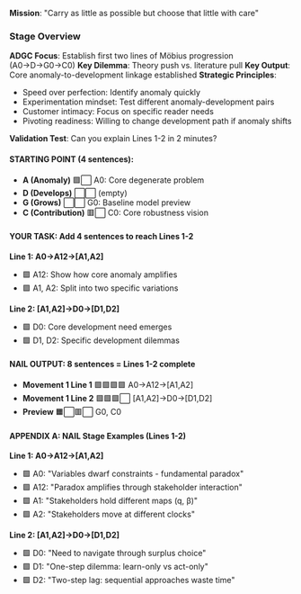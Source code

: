 **Mission**: "Carry as little as possible but choose that little with care"

### Stage Overview
**ADGC Focus**: Establish first two lines of Möbius progression (A0→D→G0→C0)
**Key Dilemma**: Theory push vs. literature pull
**Key Output**: Core anomaly-to-development linkage established
**Strategic Principles**:
- Speed over perfection: Identify anomaly quickly
- Experimentation mindset: Test different anomaly-development pairs  
- Customer intimacy: Focus on specific reader needs
- Pivoting readiness: Willing to change development path if anomaly shifts

**Validation Test**: Can you explain Lines 1-2 in 2 minutes?

#### STARTING POINT (4 sentences):

- **A (Anomaly)** 🟪⬜ A0: Core degenerate problem
- **D (Develops)** ⬜⬜ (empty)
- **G (Grows)** ⬜⬜ G0: Baseline model preview
- **C (Contribution)** 🟥⬜ C0: Core robustness vision

#### YOUR TASK: Add 4 sentences to reach Lines 1-2

**Line 1: A0→A12→[A1,A2]**
- 🟪 A12: Show how core anomaly amplifies 
- 🟪 A1, A2: Split into two specific variations

**Line 2: [A1,A2]→D0→[D1,D2]**
- 🟩 D0: Core development need emerges
- 🟩 D1, D2: Specific development dilemmas

#### NAIL OUTPUT: 8 sentences = Lines 1-2 complete

- **Movement 1 Line 1** 🟪🟪🟪🟪 A0→A12→[A1,A2]
- **Movement 1 Line 2** 🟩🟩🟩⬜ [A1,A2]→D0→[D1,D2]
- **Preview** 🟧⬜🟥⬜ G0, C0

#### APPENDIX A: NAIL Stage Examples (Lines 1-2)

**Line 1: A0→A12→[A1,A2]**
- 🟪 A0: "Variables dwarf constraints - fundamental paradox"
- 🟪 A12: "Paradox amplifies through stakeholder interaction"
- 🟪 A1: "Stakeholders hold different maps (q, β)"
- 🟪 A2: "Stakeholders move at different clocks"

**Line 2: [A1,A2]→D0→[D1,D2]**
- 🟩 D0: "Need to navigate through surplus choice"
- 🟩 D1: "One-step dilemma: learn-only vs act-only"
- 🟩 D2: "Two-step lag: sequential approaches waste time"

